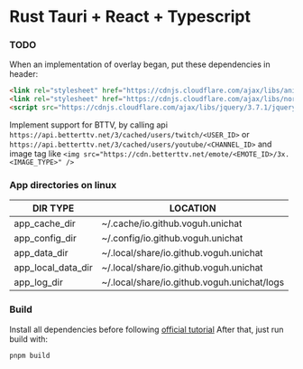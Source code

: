 # Rust Tauri + React + Typescript

### TODO

When an implementation of overlay began, put these dependencies in header:
```html
<link rel="stylesheet" href="https://cdnjs.cloudflare.com/ajax/libs/animate.css/4.1.1/animate.min.css" integrity="sha512-c42qTSw/wPZ3/5LBzD+Bw5f7bSF2oxou6wEb+I/lqeaKV5FDIfMvvRp772y4jcJLKuGUOpbJMdg/BTl50fJYAw==" crossorigin="anonymous" referrerpolicy="no-referrer" />
<link rel="stylesheet" href="https://cdnjs.cloudflare.com/ajax/libs/normalize/8.0.1/normalize.min.css" integrity="sha512-NhSC1YmyruXifcj/KFRWoC561YpHpc5Jtzgvbuzx5VozKpWvQ+4nXhPdFgmx8xqexRcpAglTj9sIBWINXa8x5w==" crossorigin="anonymous" referrerpolicy="no-referrer" />
<script src="https://cdnjs.cloudflare.com/ajax/libs/jquery/3.7.1/jquery.min.js" integrity="sha512-v2CJ7UaYy4JwqLDIrZUI/4hqeoQieOmAZNXBeQyjo21dadnwR+8ZaIJVT8EE2iyI61OV8e6M8PP2/4hpQINQ/g==" crossorigin="anonymous" referrerpolicy="no-referrer"></script>
```

Implement support for BTTV, by calling api `https://api.betterttv.net/3/cached/users/twitch/<USER_ID>` or `https://api.betterttv.net/3/cached/users/youtube/<CHANNEL_ID>`
and image tag like `<img src="https://cdn.betterttv.net/emote/<EMOTE_ID>/3x.<IMAGE_TYPE>" />`


### App directories on linux

| DIR TYPE           | LOCATION                                    |
|--------------------|---------------------------------------------|
| app_cache_dir      | ~/.cache/io.github.voguh.unichat            |
| app_config_dir     | ~/.config/io.github.voguh.unichat           |
| app_data_dir       | ~/.local/share/io.github.voguh.unichat      |
| app_local_data_dir | ~/.local/share/io.github.voguh.unichat      |
| app_log_dir        | ~/.local/share/io.github.voguh.unichat/logs |


### Build

Install all dependencies before following [official tutorial](https://v2.tauri.app/start/prerequisites/)
After that, just run build with:

```sh
pnpm build
```